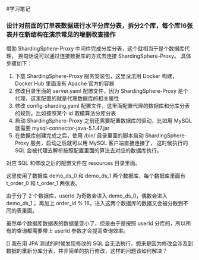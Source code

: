 #学习笔记

### 设计对前面的订单表数据进行水平分库分表，拆分2个库，每个库16张表并在新结构在演示常见的增删改查操作

借助 ShardingSphere-Proxy 中间件完成分库分表，这个就相当于是个数据库代理，
换句话说可以通过连接数据库的方式去连接 ShardingSphere-Proxy。
具体步骤如下：
1. 下载 ShardingSphere-Proxy 服务安装包，这里没法用 Docker 构建，Docker Hub 里面没有 Apache 官方的容器
2. 修改目录里面的 server.yaml 配置文件，因为 ShardingSphere-Proxy 是个代理，这里配置的就是代理数据库的相关属性
3. 修改 config-sharding.yaml 配置文件，这里面配置代理的数据库和分库分表的规则，比如按照某个 id 取模算法分库分表
4. 启动 ShardingSphere-Proxy 之前还需要配置数据库的驱动，比如用 MySQL 就需要 mysql-connector-java-5.1.47.jar
5. 在数据库创建完成之后，使用 /bin/ 目录里面的脚本启动 ShardingSphere-Proxy 服务，启动之后就可以用 MySQL 客户端直接连接了，
这时候执行的 SQL 会被代理去解析按照配置里面的算法去对应的数据库执行。

对应 SQL 和修改之后的配置文件在 resources 目录里面。

这里使用了数据库 demo_ds_0 和 demo_ds_1 两个数据库，每个数据库里面有 t_order_0 和 t_order_1 两张表。

由于分了 2 个数据库，userId 为奇数会进入 demo_ds_0，偶数会进入 demo_ds_1；
再加上 order_id % 16，进入这两个数据库的数据又会被分散到不同的表里面。

虽然单个数据库数据表的数据量变小了，但是由于是按照 userId 分库的，所以所有的查询都需要带上 userId 参数才会提高查询效率。

[] 我在用 JPA 测试的时候发现修改的 SQL 会无法执行，想来是因为修改会涉及到数据的重新分库分表，并非简单的执行修改，这样的问题该如何解决？